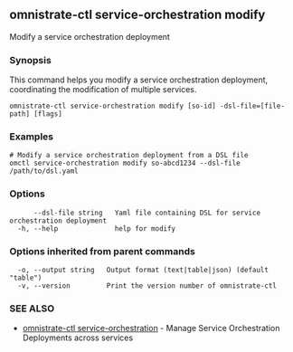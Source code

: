 ## omnistrate-ctl service-orchestration modify

Modify a service orchestration deployment

### Synopsis

This command helps you modify a service orchestration deployment, coordinating the modification of multiple services.

```
omnistrate-ctl service-orchestration modify [so-id] -dsl-file=[file-path] [flags]
```

### Examples

```
# Modify a service orchestration deployment from a DSL file
omctl service-orchestration modify so-abcd1234 --dsl-file /path/to/dsl.yaml
```

### Options

```
      --dsl-file string   Yaml file containing DSL for service orchestration deployment
  -h, --help              help for modify
```

### Options inherited from parent commands

```
  -o, --output string   Output format (text|table|json) (default "table")
  -v, --version         Print the version number of omnistrate-ctl
```

### SEE ALSO

- [omnistrate-ctl service-orchestration](omnistrate-ctl_service-orchestration.md) - Manage Service Orchestration Deployments across services

